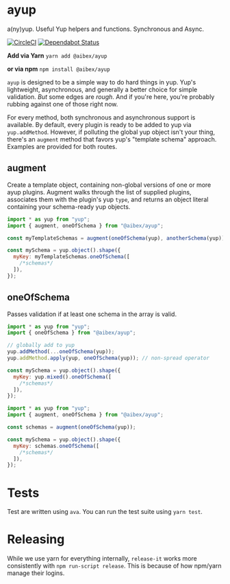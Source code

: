 # ayup

a(ny)yup. Useful Yup helpers and functions. Synchronous and Async.

[![CircleCI](https://circleci.com/gh/aibexhq/ayup/tree/master.svg?style=shield)](https://circleci.com/gh/aibexhq/ayup/tree/master)
[![Dependabot Status](https://api.dependabot.com/badges/status?host=github&repo=aibexhq/ayup)](https://dependabot.com)

**Add via Yarn**
`yarn add @aibex/ayup`

**or via npm**
`npm install @aibex/ayup`

`ayup` is designed to be a simple way to do hard things in yup. Yup's lightweight, asynchronous, and generally a better choice for simple validation. _But_ some edges are _rough_. And if you're here, you're probably rubbing against one of those right now.

For every method, both synchronous and asynchronous support is available. By default, every plugin is ready to be added to yup via `yup.addMethod`. However, if polluting the global yup object isn't your thing, there's an `augment` method that favors yup's "template schema" approach. Examples are provided for both routes.

## augment

Create a template object, containing non-global versions of one or more ayup plugins. Augment walks through the list of supplied plugins, associates them with the plugin's yup `type`, and returns an object literal containing your schema-ready yup objects.

```js
import * as yup from "yup";
import { augment, oneOfSchema } from "@aibex/ayup";

const myTemplateSchemas = augment(oneOfSchema(yup), anotherSchema(yup));

const mySchema = yup.object().shape({
  myKey: myTemplateSchemas.oneOfSchema([
    /*schemas*/
  ]),
});
```

## oneOfSchema

Passes validation if at least one schema in the array is valid.

```js
import * as yup from "yup";
import { oneOfSchema } from "@aibex/ayup";

// globally add to yup
yup.addMethod(...oneOfSchema(yup));
yup.addMethod.apply(yup, oneOfSchema(yup)); // non-spread operator

const mySchema = yup.object().shape({
  myKey: yup.mixed().oneOfSchema([
    /*schemas*/
  ]),
});
```

```js
import * as yup from "yup";
import { augment, oneOfSchema } from "@aibex/ayup";

const schemas = augment(oneOfSchema(yup));

const mySchema = yup.object().shape({
  myKey: schemas.oneOfSchema([
    /*schemas*/
  ]),
});
```

# Tests

Test are written using `ava`. You can run the test suite using `yarn test`.

# Releasing

While we use yarn for everything internally, `release-it` works more consistently with `npm run-script release`. This is because of how npm/yarn manage their logins.
